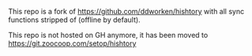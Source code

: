 
This repo is a fork of https://github.com/ddworken/hishtory with all sync functions stripped of (offline by default).

This repo is not hosted on GH anymore, it has been moved to https://git.zoocoop.com/setop/hishtory


